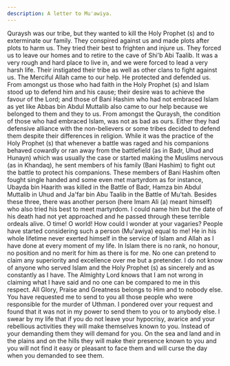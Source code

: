 ```yaml
---
description: A letter to Mu'awiya.
---
```


Quraysh was our tribe, but they wanted to kill the Holy Prophet (s) and to exterminate our 
family. They conspired against us and made plots after plots to harm us. 
They tried their best to frighten and injure us. They forced us to leave our homes and to retire 
to the cave of Shi'b Abi Taalib. It was a very rough and hard place to live in, and we were 
forced to lead a very harsh life. Their instigated their tribe as well as other clans to fight 
against us. The Merciful Allah came to our help. He protected and defended us. 
From amongst us those who had faith in the Holy Prophet (s) and Islam stood up to defend 
him and his cause; their desire was to achieve the favour of the Lord; and those of Bani 
Hashim who had not embraced Islam as yet like Abbas bin Abdul Muttalib also came to our 
help because we belonged to them and they to us. From amongst the Quraysh, the condition 
of those who had embraced Islam, was not as bad as ours. 
Either they had defensive alliance with the non-believers or some tribes decided to defend 
them despite their differences in religion. While it was the practice of the Holy Prophet (s) 
that whenever a battle was raged and his companions behaved cowardly or ran away from the 
battlefield (as in Badr, Uhud and Hunayn) which was usually the case or started making the 
Muslims nervous (as in Khandaq), he sent members of his family (Bani Hashim) to fight out 
the battle to protect his companions. 
These members of Bani Hashim often fought single handed and some even met martyrdom as 
for instance, Ubayda bin Haarith was killed in the Battle of Badr, Hamza bin Abdul Muttalib 
in Uhud and Ja'far bin Abu Taalib in the Battle of Mu'tah. Besides these three, there was 
another person (here Imam Ali (a) meant himself) who also tried his best to meet martyrdom. 
I could name him but the date of his death had not yet approached and he passed through 
these terrible ordeals alive. 
O time! O world! How could I wonder at your vagaries? People have started considering such 
a person (Mu'awiya) equal to me! He in his whole lifetime never exerted himself in the 
service of Islam and Allah as I have done at every moment of my life. In Islam there is no 
rank, no honour, no position and no merit for him as there is for me. No one can pretend to 
claim any superiority and excellence over me but a pretender. 
I do not know of anyone who served Islam and the Holy Prophet (s) as sincerely and as 
constantly as I have. The Almighty Lord knows that I am not wrong in claiming what I have 
said and no one can be compared to me in this respect. All Glory, Praise and Greatness 
belongs to Him and to nobody else. 
You have requested me to send to you all those people who were responsible for the murder 
of Uthman. I pondered over your request and found that it was not in my power to send them 
to you or to anybody else. 
I swear by my life that if you do not leave your hypocrisy, avarice and your rebellious 
activities they will make themselves known to you. 
Instead of your demanding them they will demand for you. On the sea and land and in the 
plains and on the hills they will make their presence known to you and you will not find it 
easy or pleasant to face them and will curse the day when you demanded to see them.
